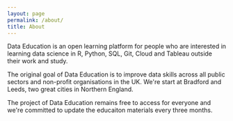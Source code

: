 ```yaml
---
layout: page
permalink: /about/
title: About
---
```



Data Education is an open learning platform for people who are interested in learning data science in R, Python, SQL, Git, Cloud and Tableau outside their work and study.   

The original goal of Data Education is to improve data skills across all public sectors and non-profit organisations in the UK. We're start at Bradford and Leeds, two great cities in Northern England. 

The project of Data Education remains free to access for everyone and we're committed to update the educaiton materials every three months. 

<!-- Place this tag where you want the button to render. -->
<!-- <a class="github-button" href="https://github.com/bul-ikana/hugo-cards" data-icon="octicon-star" data-size="large" data-show-count="true" aria-label="Star bul-ikana/hugo-cards on GitHub">Star</a>
<!-- Place this tag in your head or just before your close body tag. -->
<!-- <script async defer src="https://buttons.github.io/buttons.js"></script>